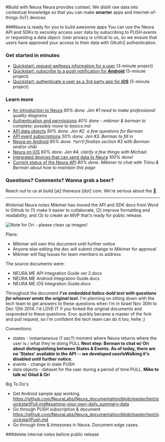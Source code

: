 
#Build with Neura 
Neura provides context. We distill raw data into contextual knowledge so that you can make **smarter** apps and internet-of-things (IoT) devices.  

###Neura is ready for you to build awesome apps
You can use the Neura API and SDKs to securely access user data by subscribing to PUSH events or requesting a data object.  User privacy is critical to us, so we ensure that users have approved your access to their data with OAuth2 authentication.

### Get started in minutes
 - [Quickstart: request wellness information for a user](https://github.com/NeuraLabs/Neura_documentation/blob/master/text/quickstartPull.md) (3-minute project)  
 - [Quickstart: subscribe to a push notification for **Android**](https://github.com/NeuraLabs/Neura_documentation/blob/master/text/quickstartPush.md) (5-minute project)  
 - [Quickstart: authenticate a user as a 3rd party app for **iOS**](https://github.com/NeuraLabs/Neura_documentation/blob/master/text/quickstart_iOS.md) (5-minute project)  

### Learn more
 - [An introduction to Neura](https://github.com/NeuraLabs/Neura_documentation/blob/master/text/basics.md)  _90% done. Jen #1 need to make professional quality diagrams_   
 - [Authentication and permissions](https://github.com/NeuraLabs/Neura_documentation/blob/master/text/authentication.md) _40% done - mikimer & berman to complete; possibly move to basics.md_
 - [API data objects](https://github.com/NeuraLabs/Neura_documentation/blob/master/text/pull.md) _90% done. Jen #2. a few questions for Berman_  
 - [API event subscriptions](https://github.com/NeuraLabs/Neura_documentation/blob/master/text/push.md)  _50% done. Jen #3. Berman to fill in_ 
 - [Neura on Android](https://github.com/NeuraLabs/Neura_documentation/blob/master/text/SDK_Android.md) _85% done. !דָחוּף! finalize section #3 with Berman and/or chiki_ 
 - [Neura on iOS](https://github.com/NeuraLabs/Neura_documentation/blob/master/text/SDK_iOS.md) _60% done. Jen #4. clarify a few things with Michael_   
 - [Integrated devices that can send data to Neura](https://github.com/NeuraLabs/Neura_documentation/blob/master/text/integrations.md) _100% done!_ 
 - [Current status of the Neura API](https://github.com/NeuraLabs/Neura_documentation/blob/master/text/status.md) _80% done. Mikimer to chat with Triinu & Berman about how to maintain this page_ 

### Questions? Comments? Wanna grab a beer?
Reach out to us at build [at] theneura [dot] com.  We're serious about the :beer:.


----------------

#Internal Neura notes 
Mikimer has moved the API and SDK docs from Word to Github to (1) make it easier to collaborate, (2) improve formatting and readability, and (3) to create an MVP that's ready for public release.

![Note for Ori - please clean up images!](https://github.com/NeuraLabs/Neura_documentation/blob/master/resources/NoteForOri.jpg)

Plans:  
- Mikimer will own this document until further notice
- Anyone else editing the doc will submit change to Mikimer for approval
- Mikimer will flag Issues for team members to address  


The source documents were:  
  - NEURA.ME API Integration Guide ver 2.docx    
  - NEURA.ME Android Integration Guide.docx  
  - NEURA ME iOS Integration Guide.docx

Throughout the document ***I've embedded italics-bold text with questions for whoever wrote the original text***.  I'm planning on sitting down with the tech team to get answers to these questions when I'm in Israel Nov 30th to Dec 12th 2014.  I'd LOVE IT if you forked the original documents and responded to these questions.  Eroc quickly became a master of the fork and pull request, so I'm confident the tech team can do it too, hehe ;)

Conventions:  
- states - instantaneous (1 sec?) moment where Neura returns where the user is / what they're doing PULL **Next step: Berman to chat w/ Ori about distinguishing between States & Events.  As of today, there are no 'States' available in the API -- we developed userIsWalking it's disabled until further notice.**
- events - change in state PUSH
- data objects - dataset for the user during a period of time PULL. **Mike to talk w/ Gilad & Ori**

Big To Do's
- Get Android sample app working. https://github.com/NeuraLabs/Neura_documentation/blob/master/text/quickstartPull.md#examine-your-own-daily_summary-data
- Go through PUSH subscription & document https://github.com/NeuraLabs/Neura_documentation/blob/master/text/quickstartPush.md 
- Go through time & timezones in Neura. Document edge cases.  


###delete internal notes before public release


